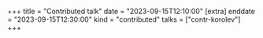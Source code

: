 +++
title = "Contributed talk"
date = "2023-09-15T12:10:00"
[extra]
enddate = "2023-09-15T12:30:00"
kind = "contributed"
talks = ["contr-korolev"]
+++

